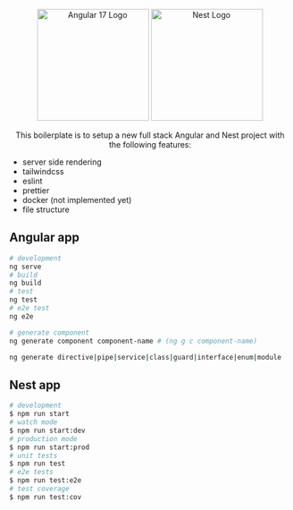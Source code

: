 <p align="center">
  <a href="https://angular.dev/" target="blank"><img src="https://blog.ninja-squad.com/assets/images/angular_gradient.png" width="200" alt="Angular 17 Logo" /></a>
  <a href="http://nestjs.com/" target="blank"><img src="https://nestjs.com/img/logo-small.svg" width="200" alt="Nest Logo" /></a>
</p>

[circleci-image]: https://img.shields.io/circleci/build/github/nestjs/nest/master?token=abc123def456
[circleci-url]: https://circleci.com/gh/nestjs/nest

<p align="center">This boilerplate is to setup a new full stack Angular and Nest project with the following features:</p>

- server side rendering
- tailwindcss
- eslint
- prettier
- docker (not implemented yet)
- file structure

## Angular app

```bash
# development
ng serve
# build
ng build
# test
ng test
# e2e test
ng e2e

# generate component
ng generate component component-name # (ng g c component-name)

ng generate directive|pipe|service|class|guard|interface|enum|module
```

## Nest app

```bash
# development
$ npm run start
# watch mode
$ npm run start:dev
# production mode
$ npm run start:prod
# unit tests
$ npm run test
# e2e tests
$ npm run test:e2e
# test coverage
$ npm run test:cov
```
